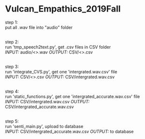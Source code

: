 # Vulcan_Empathics_2019Fall


<!-- tmp_speech2text.py: 
conver all audio into CSV files eg: 001_S_T.wav.csv 

integrate_CVS.py: 
integrate all csv from tmp_speech2text.py to "CSV/intergrated.wav.csv"
-change format base on database (increment by every second)
-padding 0.5 into sentiment
-copy the last data if there is no data at this point

static_functions.py: 
read "CSV/intergrated.wav.csv" and write "CSV/intergrated_accurate.wav.csv". 
"CSV/intergrated_accurate.wav.csv" has right mean, std, max, min

senti_main.py:
upload file "CSV/intergrated_accurate.wav.csv" to database -->


step 1: <br/>
put all .wav file into "audio" folder <br/>
<br/>

step 2:<br/>
run 'tmp_speech2text.py', get .csv files in CSV folder<br/>
 <i>INPUT: </i> audio/<>.wav  <i>OUTPUT:</i> CSV/<>.csv <br/>
<br/>

step 3:<br/>
run 'integrate_CVS.py', get one 'intergrated.wav.csv' file<br/>
<i>INPUT:</i> CSV/<>.csv  <i>OUTPUT:</i>  CSV/intergrated.wav.csv <br/>
<br/>

step 4:<br/>
run 'static_functions.py', get one 'intergrated_accurate.wav.csv' file<br/>
<i>INPUT:</i> CSV/intergrated.wav.csv  <i>OUTPUT:</i>  CSV/intergrated_accurate.wav.csv <br/>
<br/>

step 5:<br/>
run 'senti_main.py', upload to database<br/>
<i>INPUT:</i> CSV/intergrated_accurate.wav.csv  <i>OUTPUT:</i> to database <br/>